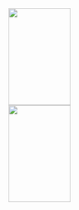 <div align="center">  
  <img width="50%" height="195px" src="https://github-readme-stats.vercel.app/api?username=rianpuc&show_icons=true&count_private=true&theme=holi&hide_border=true"/> 
  <img width="50%" height="195px" src="https://github-readme-stats.vercel.app/api/top-langs/?username=rianpuc&layout=compact&langs_count=5&theme=holi&hide_border=false" />
</div>
